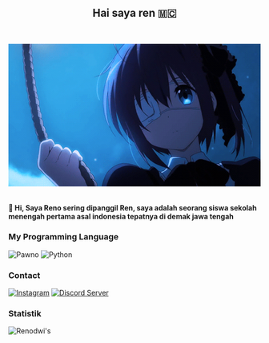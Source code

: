<h2 align="center">
Hai saya ren 🇲🇨</h2> <br>

<p align = "center"> <img src="banner.gif"> <br> <br>

**👋 Hi, Saya Reno sering dipanggil Ren, saya adalah seorang siswa sekolah menengah pertama asal indonesia tepatnya di demak jawa tengah**

### My Programming Language
![Pawno](https://img.shields.io/badge/Pawno-000000?&style=for-the-badge&logo=pawn@logoColor=white)
![Python](https://img.shields.io/badge/python-000000?&style=for-the-badge&logo=python&logoColor=gold)

### Contact 
[![Instagram](https://img.shields.io/badge/Instagram-E4405F?style=for-the-badge&logo=instagram&logoColor=white)](https://instagram.com/hmm_menarik_) 
[![Discord Server](https://img.shields.io/badge/Discord-5b6beb?style=for-the-badge&logo=discord&logoColor=white)](https://discord.gg/tVMSMkYA2D)

### Statistik
![Renodwi's](https://github-readme-stats.vercel.app/api?username=renodwi&theme=jolly&show_icons=true)
</p>

